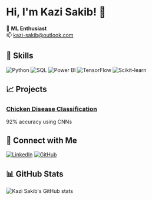 # Hi, I'm Kazi Sakib! 👋
 
🌱 **ML Enthusiast**   
📫 [kazi-sakib@outlook.com](mailto:kazi-sakib@outlook.com)

## 🚀 Skills
![Python](https://img.shields.io/badge/-Python-3776AB?style=for-the-badge&logo=python&logoColor=white)
![SQL](https://img.shields.io/badge/-SQL-4479A1?style=for-the-badge&logo=postgresql&logoColor=white)
![Power BI](https://img.shields.io/badge/-Power_BI-F2C811?style=for-the-badge&logo=power-bi&logoColor=black)
![TensorFlow](https://img.shields.io/badge/-TensorFlow-FF6F00?style=for-the-badge&logo=tensorflow&logoColor=white)
![Scikit-learn](https://img.shields.io/badge/-Scikit_Learn-F7931E?style=for-the-badge&logo=scikit-learn&logoColor=white)

## 📈 Projects
### [Chicken Disease Classification](https://github.com/thekazisakib/Chicken-Disease-Classification)
92% accuracy using CNNs

## 🔗 Connect with Me
[![LinkedIn](https://img.shields.io/badge/-LinkedIn-0077B5?style=for-the-badge&logo=linkedin&logoColor=white)](https://www.linkedin.com/in/thekazisakib)
[![GitHub](https://img.shields.io/badge/-GitHub-181717?style=for-the-badge&logo=github&logoColor=white)](https://github.com/thekazisakib)

## 📊 GitHub Stats
![Kazi Sakib's GitHub stats](https://github-readme-stats.vercel.app/api?username=thekazisakib&show_icons=true&theme=radical)

